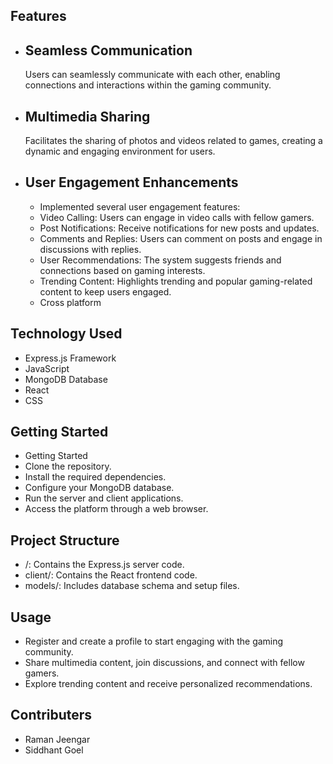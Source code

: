 
## Features

- ##  Seamless Communication
     Users can seamlessly communicate with each other, enabling connections and interactions within the gaming community.






- ## Multimedia Sharing
  Facilitates the sharing of photos and videos related to games, creating a dynamic and engaging environment for users.
- ## User Engagement Enhancements
   - Implemented several user engagement features:
   -  Video Calling: Users can engage in video calls with fellow    gamers.
   - Post Notifications: Receive notifications for new posts and updates.
   -  Comments and Replies: Users can comment on posts and engage in discussions with replies.
   - User Recommendations: The system suggests friends and connections based on gaming interests.
   - Trending Content: Highlights trending and popular gaming-related content to keep users engaged.
   - Cross platform



## Technology Used
- Express.js Framework
- JavaScript
- MongoDB Database
- React
- CSS

## Getting Started
- Getting Started
- Clone the repository.
- Install the required dependencies.
- Configure your MongoDB database.
- Run the server and client applications.
- Access the platform through a web browser.
## Project Structure
- /: Contains the Express.js server code.
- client/: Contains the React frontend code.
- models/: Includes database schema and setup files.

## Usage
- Register and create a profile to start engaging with the gaming community.
- Share multimedia content, join discussions, and connect with fellow gamers.
- Explore trending content and receive personalized recommendations.
## Contributers
- Raman Jeengar
- Siddhant Goel
